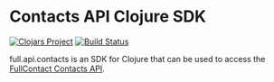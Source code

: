 # Contacts API Clojure SDK

[![Clojars Project](https://img.shields.io/clojars/v/fullcontact/contacts-api-clojure.svg)](https://clojars.org/fullcontact/contacts-api-clojure)
[![Build Status](https://travis-ci.org/fullcontact/contacts-api-clojure.svg?branch=master)](https://travis-ci.org/fullcontact/contacts-api-clojure)

full.api.contacts is an SDK for Clojure that can be used to access the [FullContact Contacts API](https://app.fullcontact.com/api/v1/docs/).

